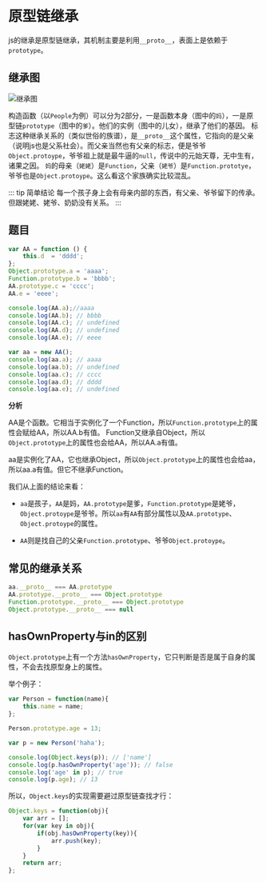 # 原型链继承

js的继承是原型链继承，其机制主要是利用`__proto__`，表面上是依赖于`prototype`。

## 继承图

![继承图](/images/proto.png)

构造函数（以`People`为例）可以分为2部分，一是函数本身（图中的`妈`），一是原型链`prototype`（图中的`爹`）。他们的实例（图中的儿女），继承了他们的基因。
标志这种继承关系的（类似世俗的族谱），是`__proto__`这个属性，它指向的是父亲（说明js也是父系社会）。而父亲当然也有父亲的标志，便是爷爷`Object.protoype`，爷爷祖上就是最牛逼的`null`，传说中的元始天尊，无中生有，诸果之因。
`妈`的母亲（`姥姥`）是`Function`，父亲（`姥爷`）是`Function.prototye`，爷爷也是`Object.protoype`。这么看这个家族确实比较混乱。

::: tip 简单结论
每一个孩子身上会有母亲内部的东西，有父亲、爷爷留下的传承。但跟姥姥、姥爷、奶奶没有关系。
:::

## 题目
``` js
var AA = function () {
    this.d  = 'dddd';
};
Object.prototype.a = 'aaaa';
Function.prototype.b = 'bbbb';
AA.prototype.c = 'cccc';
AA.e = 'eeee';

console.log(AA.a);//aaaa
console.log(AA.b); // bbbb
console.log(AA.c); // undefined
console.log(AA.d); // undefined
console.log(AA.e); // eeee

var aa = new AA();
console.log(aa.a); // aaaa
console.log(aa.b); // undefined
console.log(aa.c); // cccc
console.log(aa.d); // dddd
console.log(aa.e); // undefined

```

**分析**

AA是个函数。它相当于实例化了一个Function，所以`Function.prototype`上的属性会赋给AA，所以AA.b有值。
Function又继承自Object，所以`Object.prototype`上的属性也会给AA，所以AA.a有值。

aa是实例化了AA，它也继承Object，所以`Object.prototype`上的属性也会给aa，所以aa.a有值。但它不继承Function。

我们从上面的结论来看：

- `aa`是孩子，`AA`是妈，`AA.prototype`是爹，`Function.prototype`是姥爷，`Object.protoype`是爷爷。所以`aa`有`AA`有部分属性以及`AA.prototype`、`Object.protoype`的属性。

- `AA`则是找自己的父亲`Function.prototype`、爷爷`Object.protoype`。

## 常见的继承关系
``` js
aa.__proto__ === AA.prototype
AA.prototype.__proto__ === Object.prototype
Function.prototype.__proto__ === Object.prototype
Object.prototype.__proto__ === null
```

## hasOwnProperty与in的区别

`Object.prototype`上有一个方法`hasOwnProperty`，它只判断是否是属于自身的属性，不会去找原型身上的属性。

举个例子：
``` js
var Person = function(name){
    this.name = name;
};

Person.prototype.age = 13;

var p = new Person('haha');

console.log(Object.keys(p)); // ['name']
console.log(p.hasOwnProperty('age')); // false
console.log('age' in p); // true
console.log(p.age); // 13
```

所以，`Object.keys`的实现需要避过原型链查找才行：
``` js
Object.keys = function(obj){
    var arr = [];
    for(var key in obj){
        if(obj.hasOwnProperty(key)){
            arr.push(key);    
        }
    }
    return arr;
};
```


